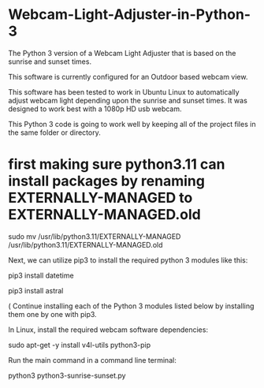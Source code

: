 # Webcam-Light-Adjuster-in-Python-3
The Python 3 version of a Webcam Light Adjuster that is based on the sunrise and sunset times. 

This software is currently configured for an Outdoor based webcam view. 

This software has been tested to work in Ubuntu Linux to automatically adjust webcam light 
depending upon the sunrise and sunset times. It was designed to work best with a 1080p HD usb webcam. 

This Python 3 code is going to work well by keeping all of the project files in the same folder or directory. 

# first making sure python3.11 can install packages by renaming EXTERNALLY-MANAGED to EXTERNALLY-MANAGED.old

sudo mv /usr/lib/python3.11/EXTERNALLY-MANAGED /usr/lib/python3.11/EXTERNALLY-MANAGED.old 

Next, we can utilize pip3 to install the required python 3 modules like this:

pip3 install datetime

pip3 install astral

( Continue installing each of the Python 3 modules listed below by installing them one by one with pip3. 


In Linux, install the required webcam software dependencies:

sudo apt-get -y install v4l-utils python3-pip

Run the main command in a command line terminal:

python3 python3-sunrise-sunset.py
